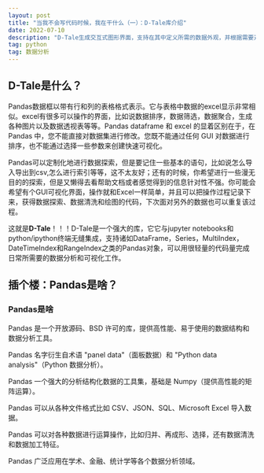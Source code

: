 ```yaml
---
layout: post
title: "当我不会写代码时候，我在干什么（一）：D-Tale库介绍"
date: 2022-07-10 
description: "D-Tale生成交互式图形界面，支持在其中定义所需的数据外观，并根据需要对数据进行探索性分析。"
tag: python
tag: 数据分析
---  
```


## D-Tale是什么？

Pandas数据框以带有行和列的表格格式表示。它与表格中数据的excel显示非常相似。excel有很多可以操作的界面，比如说数据排序，数据筛选，数据聚合，生成各种图片以及数据透视表等等。Pandas dataframe 和 excel 的显着区别在于，在 Pandas 中，您不能直接对数据集进行修改。您既不能通过任何 GUI 对数据进行排序，也不能通过选择一些参数来创建快速可视化。

Pandas可以定制化地进行数据探索，但是要记住一些基本的语句，比如说怎么导入导出到csv,怎么进行索引等等，这不太友好；还有的时候，你希望进行一些漫无目的的探索，但是又懒得去看帮助文档或者感觉得到的信息针对性不强。你可能会希望有个GUI可视化界面，操作就和Excel一样简单，并且可以把操作过程记录下来，获得数据探索、数据清洗和绘图的代码，下次面对另外的数据也可以重复该过程。

这就是**D-Tale**！！！D-Tale是一个强大的库，它它与jupyter notebooks和python/ipython终端无缝集成，支持诸如DataFrame，Series，MultiIndex，DateTimeIndex和RangeIndex之类的Pandas对象，可以用很轻量的代码量完成日常所需要的数据分析和可视化工作。

## 插个楼：Pandas是啥？

### Pandas是啥

Pandas 是一个开放源码、BSD 许可的库，提供高性能、易于使用的数据结构和数据分析工具。

Pandas 名字衍生自术语 "panel data"（面板数据）和 "Python data analysis"（Python 数据分析）。

Pandas 一个强大的分析结构化数据的工具集，基础是 Numpy（提供高性能的矩阵运算）。

Pandas 可以从各种文件格式比如 CSV、JSON、SQL、Microsoft Excel 导入数据。

Pandas 可以对各种数据进行运算操作，比如归并、再成形、选择，还有数据清洗和数据加工特征。

Pandas 广泛应用在学术、金融、统计学等各个数据分析领域。